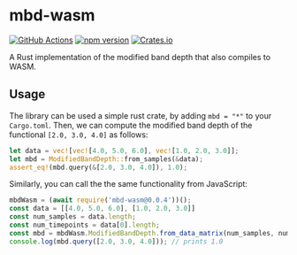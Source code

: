 # mbd-wasm

[![GitHub Actions](https://github.com/grtlr/mbd-wasm/actions/workflows/ci.yml/badge.svg)](https://github.com/grtlr/mbd-wasm/actions/workflows/ci.yml)
[![npm version](https://img.shields.io/npm/v/mbd-wasm.svg)](https://www.npmjs.com/package/mbd-wasm)
[![Crates.io](https://img.shields.io/crates/v/mbd.svg)](https://crates.io/crates/mbd)

A Rust implementation of the modified band depth that also compiles to WASM.

## Usage

The library can be used a simple rust crate, by adding `mbd = "*"` to your `Cargo.toml`. Then, we can compute the modified band depth of the functional `[2.0, 3.0, 4.0]` as follows:

```rust
let data = vec![vec![4.0, 5.0, 6.0], vec![1.0, 2.0, 3.0]];
let mbd = ModifiedBandDepth::from_samples(&data);
assert_eq!(mbd.query(&[2.0, 3.0, 4.0]), 1.0);
```

Similarly, you can call the the same functionality from JavaScript:

```js
mbdWasm = (await require('mbd-wasm@0.0.4'))();
const data = [[4.0, 5.0, 6.0], [1.0, 2.0, 3.0]]
const num_samples = data.length;
const num_timepoints = data[0].length;
const mbd = mbdWasm.ModifiedBandDepth.from_data_matrix(num_samples, num_timepoints, data.flat());
console.log(mbd.query([2.0, 3.0, 4.0])); // prints 1.0
```
